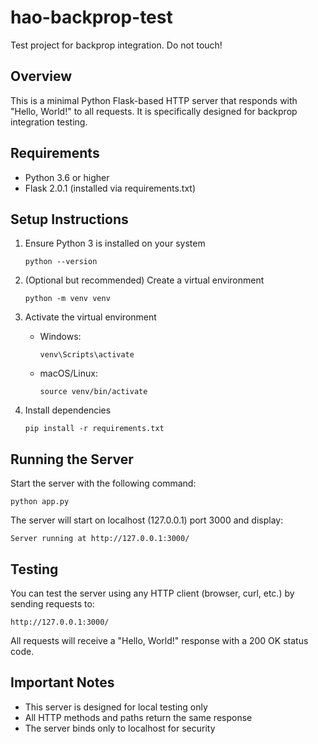 # hao-backprop-test
Test project for backprop integration. Do not touch!

## Overview
This is a minimal Python Flask-based HTTP server that responds with "Hello, World!" to all requests. It is specifically designed for backprop integration testing.

## Requirements
- Python 3.6 or higher
- Flask 2.0.1 (installed via requirements.txt)

## Setup Instructions
1. Ensure Python 3 is installed on your system
   ```
   python --version
   ```

2. (Optional but recommended) Create a virtual environment
   ```
   python -m venv venv
   ```

3. Activate the virtual environment
   - Windows:
     ```
     venv\Scripts\activate
     ```
   - macOS/Linux:
     ```
     source venv/bin/activate
     ```

4. Install dependencies
   ```
   pip install -r requirements.txt
   ```

## Running the Server
Start the server with the following command:
```
python app.py
```

The server will start on localhost (127.0.0.1) port 3000 and display:
```
Server running at http://127.0.0.1:3000/
```

## Testing
You can test the server using any HTTP client (browser, curl, etc.) by sending requests to:
```
http://127.0.0.1:3000/
```

All requests will receive a "Hello, World!" response with a 200 OK status code.

## Important Notes
- This server is designed for local testing only
- All HTTP methods and paths return the same response
- The server binds only to localhost for security